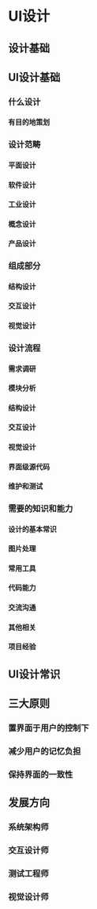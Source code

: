 # UI设计

## 设计基础

## UI设计基础

### 什么设计

#### 有目的地策划

### 设计范畴

#### 平面设计

#### 软件设计

#### 工业设计

#### 概念设计

#### 产品设计

### 组成部分

#### 结构设计

#### 交互设计

#### 视觉设计

### 设计流程

#### 需求调研

#### 模块分析

#### 结构设计

#### 交互设计

#### 视觉设计

#### 界面级源代码

#### 维护和测试

### 需要的知识和能力

#### 设计的基本常识

#### 图片处理

#### 常用工具

#### 代码能力

#### 交流沟通

#### 其他相关

#### 项目经验

## UI设计常识

## 三大原则

### 置界面于用户的控制下

### 减少用户的记忆负担

### 保持界面的一致性

## 发展方向

### 系统架构师

### 交互设计师

### 测试工程师

### 视觉设计师
